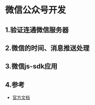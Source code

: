 # 微信公众号开发

## 1.验证连通微信服务器

## 2.微信的时间、消息推送处理

## 3.微信js-sdk应用


## 4.参考
* [官方文档](https://mp.weixin.qq.com/wiki?t=resource/res_main&id=mp1421140842)